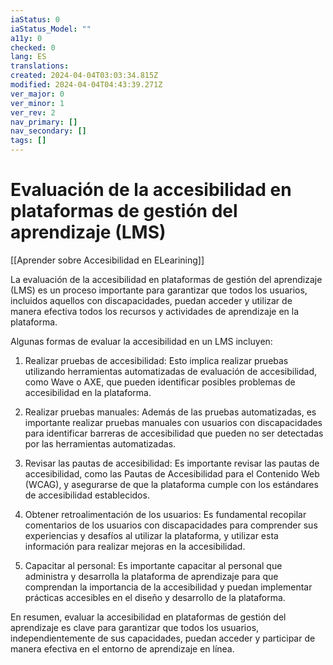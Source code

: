 ```yaml
---
iaStatus: 0
iaStatus_Model: ""
a11y: 0
checked: 0
lang: ES
translations: 
created: 2024-04-04T03:03:34.815Z
modified: 2024-04-04T04:43:39.271Z
ver_major: 0
ver_minor: 1
ver_rev: 2
nav_primary: []
nav_secondary: []
tags: []
---
```

# Evaluación de la accesibilidad en plataformas de gestión del aprendizaje (LMS)

[[Aprender sobre Accesibilidad en ELearining]]

La evaluación de la accesibilidad en plataformas de gestión del aprendizaje (LMS) es un proceso importante para garantizar que todos los usuarios, incluidos aquellos con discapacidades, puedan acceder y utilizar de manera efectiva todos los recursos y actividades de aprendizaje en la plataforma.

Algunas formas de evaluar la accesibilidad en un LMS incluyen:

1. Realizar pruebas de accesibilidad: Esto implica realizar pruebas utilizando herramientas automatizadas de evaluación de accesibilidad, como Wave o AXE, que pueden identificar posibles problemas de accesibilidad en la plataforma.

2. Realizar pruebas manuales: Además de las pruebas automatizadas, es importante realizar pruebas manuales con usuarios con discapacidades para identificar barreras de accesibilidad que pueden no ser detectadas por las herramientas automatizadas.

3. Revisar las pautas de accesibilidad: Es importante revisar las pautas de accesibilidad, como las Pautas de Accesibilidad para el Contenido Web (WCAG), y asegurarse de que la plataforma cumple con los estándares de accesibilidad establecidos.

4. Obtener retroalimentación de los usuarios: Es fundamental recopilar comentarios de los usuarios con discapacidades para comprender sus experiencias y desafíos al utilizar la plataforma, y utilizar esta información para realizar mejoras en la accesibilidad.

5. Capacitar al personal: Es importante capacitar al personal que administra y desarrolla la plataforma de aprendizaje para que comprendan la importancia de la accesibilidad y puedan implementar prácticas accesibles en el diseño y desarrollo de la plataforma.

En resumen, evaluar la accesibilidad en plataformas de gestión del aprendizaje es clave para garantizar que todos los usuarios, independientemente de sus capacidades, puedan acceder y participar de manera efectiva en el entorno de aprendizaje en línea.
